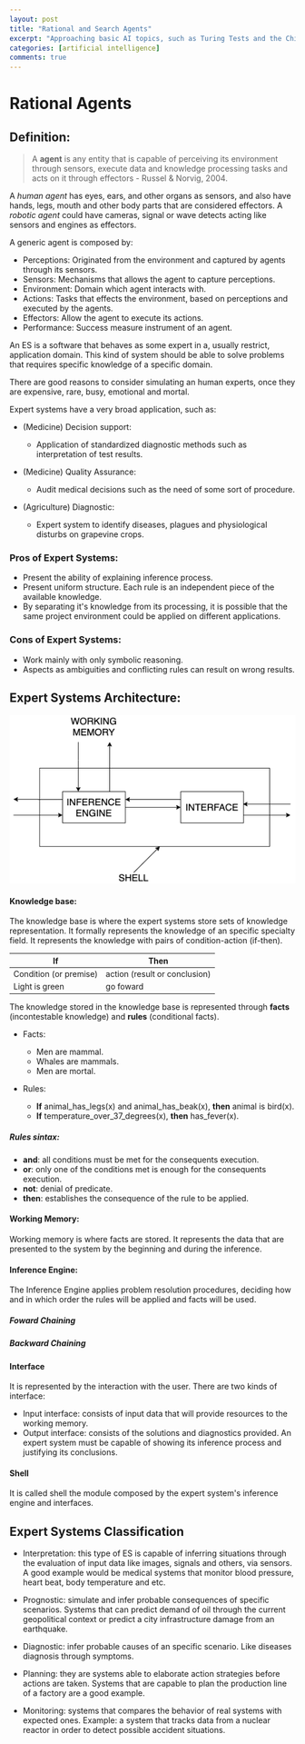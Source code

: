 ```yaml
---
layout: post
title: "Rational and Search Agents"
excerpt: "Approaching basic AI topics, such as Turing Tests and the Chinese Room Argument."
categories: [artificial intelligence]
comments: true
---
```



# Rational Agents

## Definition:

>A **agent** is any entity that is capable of perceiving its environment through sensors, execute data and knowledge processing tasks and acts on it through effectors - Russel & Norvig, 2004.

A _human agent_ has eyes, ears, and other organs as sensors, and also have hands, legs, mouth and other body parts that are considered effectors. A _robotic agent_ could have cameras, signal or wave detects acting like sensors and engines as effectors.

A generic agent is composed by:
- Perceptions: Originated from the environment and captured by agents through its sensors.
- Sensors: Mechanisms that allows the agent to capture perceptions.
- Environment: Domain which agent interacts with.
- Actions: Tasks that effects the environment, based on perceptions and executed by the agents.
- Effectors: Allow the agent to execute its actions.
- Performance: Success measure instrument of an agent.

An ES is a software that behaves as some expert in a, usually restrict, application domain. This kind of system should be able to solve problems that requires specific knowledge of a specific domain.

There are good reasons to consider simulating an human experts, once they are expensive, rare, busy, emotional and mortal.

Expert systems have a very broad application, such as:

- (Medicine) Decision support:
  - Application of standardized diagnostic methods such as interpretation of test results.

- (Medicine) Quality Assurance:
  - Audit medical decisions such as the need of some sort of procedure.

- (Agriculture) Diagnostic:
  - Expert system to identify diseases, plagues and physiological disturbs on grapevine crops.

### Pros of Expert Systems:

- Present the ability of explaining inference process.
- Present uniform structure. Each rule is an independent piece of the available knowledge.
- By separating it's knowledge from its processing, it is possible that the same project environment could be applied on different applications.

### Cons of Expert Systems:

- Work mainly with only symbolic reasoning.
- Aspects as ambiguities and conflicting rules can result on wrong results.

## Expert Systems Architecture:

![Expert Systems Architecture](/img/posts_img/es_architecture.png)

#### Knowledge base:

The knowledge base is where the expert systems store sets of knowledge representation. It formally represents the knowledge of an specific specialty field. It represents the knowledge with pairs of condition-action (if-then).

  | If | Then |
  -----|-----
  |Condition (or premise)|action (result or conclusion)|
  |Light is green|go foward|

  The knowledge stored in the knowledge base is represented through __facts__ (incontestable knowledge) and __rules__ (conditional facts).

- Facts:
  - Men are mammal.
  - Whales are mammals.
  - Men are mortal.

- Rules:
  - __If__ animal_has_legs(x) and animal_has_beak(x), __then__ animal is bird(x).
  - __If__ temperature_over_37_degrees(x), __then__ has_fever(x).

##### Rules sintax:

- __and__: all conditions must be met for the consequents execution.
- __or__: only one of the conditions met is enough for the consequents execution.
- __not__: denial of predicate.
- __then__: establishes the consequence of the rule to be applied.

#### Working Memory:

Working memory is where facts are stored. It represents the data that are presented to the system by the beginning and during the inference.

#### Inference Engine:

The Inference Engine applies problem resolution procedures, deciding how and in which order the rules will be applied and facts will be used.

##### Foward Chaining
##### Backward Chaining

#### Interface

It is represented by the interaction with the user. There are two kinds of interface:

- Input interface: consists of input data that will provide resources to the working memory.
- Output interface: consists of the solutions and diagnostics provided. An expert system must be capable of showing its inference process and justifying its conclusions.

#### Shell

It is called shell the module composed by the expert system's inference engine and interfaces.

## Expert Systems Classification

- Interpretation: this type of ES is capable of inferring situations through the evaluation of input data like images, signals and others, via sensors. A good example would be medical systems that monitor blood pressure, heart beat, body temperature and etc.

 - Prognostic: simulate and infer probable consequences of specific scenarios. Systems that can predict demand of oil through the current geopolitical context or predict a city infrastructure damage from an earthquake.

 - Diagnostic: infer probable causes of an specific scenario. Like diseases diagnosis through symptoms.

 - Planning: they are systems able to elaborate action strategies before actions are taken. Systems that are capable to plan the production line of a factory are a good example.

 - Monitoring: systems that compares the behavior of real systems with expected ones. Example: a system that tracks data from a nuclear reactor in order to detect possible accident situations.
